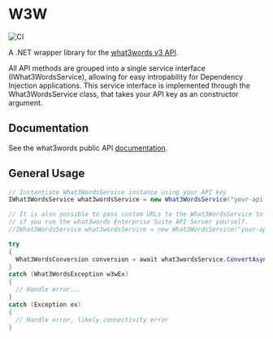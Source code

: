 # W3W

![CI](https://github.com/harry-harris-27/W3W/workflows/CI/badge.svg)

A .NET wrapper library for the [what3words v3 API](https://docs.what3words.com/api/v3/).

All API methods are grouped into a single service interface (IWhat3WordsService), allowing for easy intropability for Dependency Injection applications. This service interface is implemented through the What3WordsService class, that takes your API key as an constructor argument.

## Documentation
See the what3words public API [documentation](https://docs.what3words.com/api/v3/).

## General Usage
```C#
// Instantiate What3WordsService instance using your API key
IWhat3WordsService what3wordsService = new What3WordsService("your-api-key-here");

// It is also possible to pass custom URLs to the What3WordsService to allow for access to your 
// if you run the what3words Enterprise Suite API Server yourself.
//IWhat3WordsService what3wordsService = new What3WordsService("your-api-key-here", "your-enterprise-suite-server-url-here");

try
{
  What3WordsConversion conversion = await what3wordsService.ConvertAsync("filled.count.soap");
}
catch (What3WordsException w3wEx)
{
  // Handle error...
}
catch (Exception ex)
{
  // Handle error, likely connectivity error
}
```
